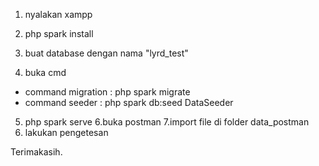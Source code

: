 1. nyalakan xampp
2. php spark install
3. buat database dengan nama "lyrd_test"

4. buka cmd

- command migration : php spark migrate
- command seeder : php spark db:seed DataSeeder

5. php spark serve
6.buka postman
7.import file di folder data_postman
6. lakukan pengetesan

Terimakasih.